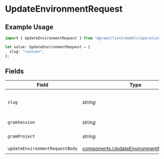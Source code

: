 # UpdateEnvironmentRequest

## Example Usage

```typescript
import { UpdateEnvironmentRequest } from "@gram/client/models/operations";

let value: UpdateEnvironmentRequest = {
  slug: "<value>",
};
```

## Fields

| Field                                                                                              | Type                                                                                               | Required                                                                                           | Description                                                                                        |
| -------------------------------------------------------------------------------------------------- | -------------------------------------------------------------------------------------------------- | -------------------------------------------------------------------------------------------------- | -------------------------------------------------------------------------------------------------- |
| `slug`                                                                                             | *string*                                                                                           | :heavy_check_mark:                                                                                 | The slug of the environment to update                                                              |
| `gramSession`                                                                                      | *string*                                                                                           | :heavy_minus_sign:                                                                                 | Session header                                                                                     |
| `gramProject`                                                                                      | *string*                                                                                           | :heavy_minus_sign:                                                                                 | project header                                                                                     |
| `updateEnvironmentRequestBody`                                                                     | [components.UpdateEnvironmentRequestBody](../../models/components/updateenvironmentrequestbody.md) | :heavy_check_mark:                                                                                 | N/A                                                                                                |